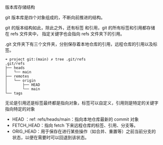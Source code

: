 版本库存储结构

git 版本库是四个对象组成的，不断向前推进的结构。



git 的版本结构如此，除此之外，还有标签 和引用，git 的所有标签和引用都存储在 refs 文件夹中， 指定关键字也会指向 refs 文件夹下的引用。

.git 文件夹下有三个文件夹，分别保存着本地仓库的引用，远程仓库的引用以及标签。

    ➜ project git:(main) ✗ tree .git/refs 
    .git/refs
    ├── heads
    │   └── main
    ├── remotes
    │   └── origin
    │       ├── HEAD
    │       └── main
    └── tags

无论是引用还是标签最终都是指向对象，标签可以自定义，引用则是特定的关键字指向特定的对象

- HEAD ：ref: refs/heads/main：指向本地仓库最新的 commit 对象
- FETCH_HEAD：指向 fetch 下来远程仓库的标签、引用、分支等。
- ORIG_HEAD：用于保存在进行某些操作（如合并、重置等）之前当前分支的状态，以便在需要时可以回退到该状态。




